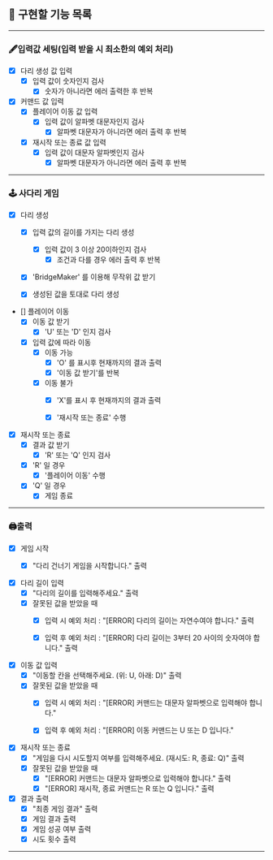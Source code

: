 ## 🚀 구현할 기능 목록

---

### 🖋입력값 세팅(입력 받을 시 최소한의 예외 처리)

- [X] 다리 생성 값 입력
    - [X] 입력 값이 숫자인지 검사
        - [X] 숫자가 아니라면 에러 출력한 후 반복
- [X] 커맨드 값 입력
    - [X] 플레이어 이동 값 입력
        - [X] 입력 값이 알파벳 대문자인지 검사
            - [X] 알파벳 대문자가 아니라면 에러 출력 후 반복
    - [X] 재시작 또는 종료 값 입력
        - [X] 입력 값이 대문자 알파벳인지 검사
            - [X] 알파벳 대문자가 아니라면 에러 출력 후 반복

---

### 🕹 사다리 게임

- [X] 다리 생성
    - [X] 입력 값의 길이를 가지는 다리 생성
        - [X] 입력 값이 3 이상 20이하인지 검사
            - [X] 조건과 다를 경우 에러 출력 후 반복
    - [X] 'BridgeMaker' 를 이용해 무작위 값 받기
    - [X] 생성된 값을 토대로 다리 생성


- [] 플레이어 이동
    - [X] 이동 값 받기
        - [X] 'U' 또는 'D' 인지 검사
    - [X] 입력 값에 따라 이동
        - [X] 이동 가능
            - [X] 'O' 를 표시후 현재까지의 결과 출력
            - [X] '이동 값 받기'를 반복
        - [X] 이동 불가
            - [X] 'X'를 표시 후 현재까지의 결과 출력
            - [X] '재시작 또는 종료' 수행


- [X] 재시작 또는 종료
    - [X] 결과 값 받기
        - [X] 'R' 또는 'Q' 인지 검사
    - [X] 'R' 일 경우
        - [X] '플레이어 이동' 수행
    - [X] 'Q' 일 경우
        - [X] 게임 종료

---

### 🖨출력

- [X] 게임 시작
    - [X] "다리 건너기 게임을 시작합니다." 출력


- [X] 다리 길이 입력
    - [X] "다리의 길이를 입력해주세요." 출력
    - [X] 잘못된 값을 받았을 때
        - [X] 입력 시 예외 처리 : "[ERROR] 다리의 길이는 자연수여야 합니다." 출력
        - [X] 입력 후 예외 처리 : "[ERROR] 다리 길이는 3부터 20 사이의 숫자여야 합니다." 출력


- [X] 이동 값 입력
    - [X] "이동할 칸을 선택해주세요. (위: U, 아래: D)" 출력
    - [X] 잘못된 값을 받았을 때
        - [X] 입력 시 예외 처리 : "[ERROR] 커맨드는 대문자 알파벳으로 입력해야 합니다."
        - [X] 입력 후 예외 처리 : "[ERROR] 이동 커맨드는 U 또는 D 입니다."


- [X] 재시작 또는 종료
    - [X] "게임을 다시 시도할지 여부를 입력해주세요. (재시도: R, 종료: Q)" 출력
    - [X] 잘못된 값을 받았을 때
        - [X] "[ERROR] 커맨드는 대문자 알파벳으로 입력해야 합니다." 출력
        - [X] "[ERROR] 재시작, 종료 커맨드는 R 또는 Q 입니다." 출력

- [X] 결과 출력
    - [X] "최종 게임 결과" 출력
    - [X] 게임 결과 출력
    - [X] 게임 성공 여부 출력
    - [X] 시도 횟수 출력

---
